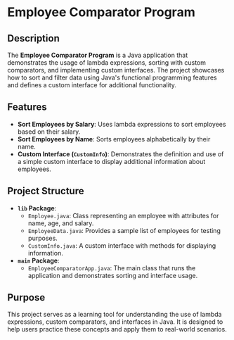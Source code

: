 # Employee Comparator Program

## Description
The **Employee Comparator Program** is a Java application that demonstrates the usage of lambda expressions, sorting with custom comparators, and implementing custom interfaces. The project showcases how to sort and filter data using Java's functional programming features and defines a custom interface for additional functionality.

## Features
- **Sort Employees by Salary**: Uses lambda expressions to sort employees based on their salary.
- **Sort Employees by Name**: Sorts employees alphabetically by their name.
- **Custom Interface (`CustomInfo`)**: Demonstrates the definition and use of a simple custom interface to display additional information about employees.

## Project Structure
- **`lib` Package**:
  - `Employee.java`: Class representing an employee with attributes for name, age, and salary.
  - `EmployeeData.java`: Provides a sample list of employees for testing purposes.
  - `CustomInfo.java`: A custom interface with methods for displaying information.
- **`main` Package**:
  - `EmployeeComparatorApp.java`: The main class that runs the application and demonstrates sorting and interface usage.

## Purpose
This project serves as a learning tool for understanding the use of lambda expressions, custom comparators, and interfaces in Java. It is designed to help users practice these concepts and apply them to real-world scenarios.
